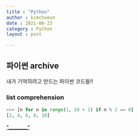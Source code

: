 ```yaml
---
title : "Python"
author : kimchoeun
date : 2021-08-23
category : Python
layout : post

---
```


## 파이썬 archive

내가 기억하려고 만드는 파이썬 코드들!!


### list comprehension
```python
>>> [n for n in range(1, 10 + 1) if n % 2 == 0]
[2, 4, 6, 8, 10]
```

[^________^](https://cooding99.tistory.com/)

